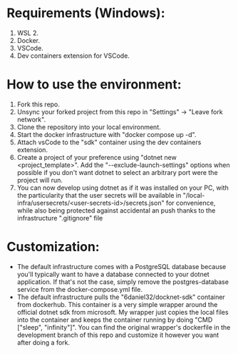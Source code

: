 # Requirements (Windows):
1. WSL 2.
2. Docker.
3. VSCode.
4. Dev containers extension for VSCode.

# How to use the environment:
1. Fork this repo.
2. Unsync your forked project from this repo in "Settings" -> "Leave fork network".
3. Clone the repository into your local environment.
4. Start the docker infrastructure with "docker compose up -d".
5. Attach vsCode to the "sdk" container using the dev containers extension.
6. Create a project of your preference using "dotnet new \<project_template>\". Add the "--exclude-launch-settings" options when possible if you don't want dotnet to select an arbitrary port were the project will run.
7. You can now develop using dotnet as if it was installed on your PC, with the particularity that the user secrets will be available in "/local-infra/usersecrets/\<user-secrets-id\>/secrets.json" for convenience, while also being protected against accidental an push thanks to the infrastructure ".gitignore" file

# Customization:
- The default infrastructure comes with a PostgreSQL database because you'll typically want to have a database connected to your dotnet application. If that's not the case, simply remove the postgres-database service from the docker-compose.yml file.
- The default infrastructure pulls the "6daniel32/docknet-sdk" container from dockerhub. This container is a very simple wrapper around the official dotnet sdk from microsoft. My wrapper just copies the local files into the container and keeps the container running by doing "CMD ["sleep", "infinity"]". You can find the original wrapper's dockerfile in the development branch of this repo and customize it however you want after doing a fork.
